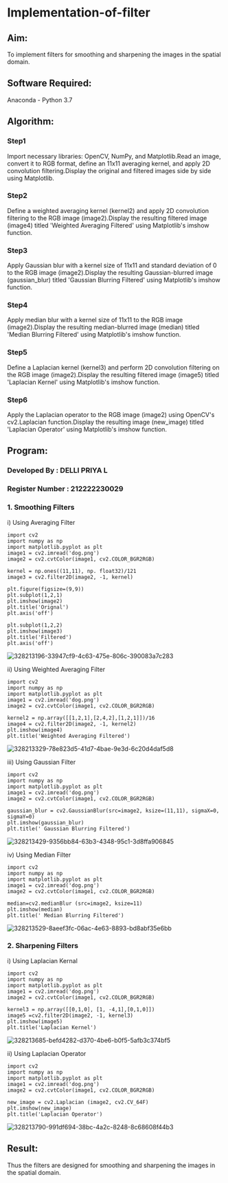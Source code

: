 # Implementation-of-filter

## Aim:
To implement filters for smoothing and sharpening the images in the spatial domain.

## Software Required:
Anaconda - Python 3.7

## Algorithm:
### Step1
Import necessary libraries: OpenCV, NumPy, and Matplotlib.Read an image, convert it to RGB format, define an 11x11 averaging kernel, and apply 2D convolution filtering.Display the original and filtered images side by side using Matplotlib.

### Step2
Define a weighted averaging kernel (kernel2) and apply 2D convolution filtering to the RGB image (image2).Display the resulting filtered image (image4) titled 'Weighted Averaging Filtered' using Matplotlib's imshow function.

### Step3
Apply Gaussian blur with a kernel size of 11x11 and standard deviation of 0 to the RGB image (image2).Display the resulting Gaussian-blurred image (gaussian_blur) titled 'Gaussian Blurring Filtered' using Matplotlib's imshow function.

### Step4
Apply median blur with a kernel size of 11x11 to the RGB image (image2).Display the resulting median-blurred image (median) titled 'Median Blurring Filtered' using Matplotlib's imshow function.

### Step5
Define a Laplacian kernel (kernel3) and perform 2D convolution filtering on the RGB image (image2).Display the resulting filtered image (image5) titled 'Laplacian Kernel' using Matplotlib's imshow function.

### Step6
Apply the Laplacian operator to the RGB image (image2) using OpenCV's cv2.Laplacian function.Display the resulting image (new_image) titled 'Laplacian Operator' using Matplotlib's imshow function.

## Program:
### Developed By : DELLI PRIYA L
### Register Number : 212222230029

### 1. Smoothing Filters

i) Using Averaging Filter
```
import cv2
import numpy as np
import matplotlib.pyplot as plt
image1 = cv2.imread('dog.png')
image2 = cv2.cvtColor(image1, cv2.COLOR_BGR2RGB)

kernel = np.ones((11,11), np. float32)/121
image3 = cv2.filter2D(image2, -1, kernel)

plt.figure(figsize=(9,9))
plt.subplot(1,2,1)
plt.imshow(image2)
plt.title('Orignal')
plt.axis('off')

plt.subplot(1,2,2)
plt.imshow(image3)
plt.title('Filtered')
plt.axis('off')
```

![328213196-33947cf9-4c63-475e-806c-390083a7c283](https://github.com/Priya-Loganathan/Implementation-of-filter/assets/121166075/4bacf49f-23b4-4e7d-8e7d-e0220510120b)


ii) Using Weighted Averaging Filter
```
import cv2
import numpy as np
import matplotlib.pyplot as plt
image1 = cv2.imread('dog.png')
image2 = cv2.cvtColor(image1, cv2.COLOR_BGR2RGB)

kernel2 = np.array([[1,2,1],[2,4,2],[1,2,1]])/16
image4 = cv2.filter2D(image2, -1, kernel2)
plt.imshow(image4)
plt.title('Weighted Averaging Filtered')
```

![328213329-78e823d5-41d7-4bae-9e3d-6c20d4daf5d8](https://github.com/Priya-Loganathan/Implementation-of-filter/assets/121166075/ce248ffa-b9e2-41e2-87d7-61404ecf823b)


iii) Using Gaussian Filter
```
import cv2
import numpy as np
import matplotlib.pyplot as plt
image1 = cv2.imread('dog.png')
image2 = cv2.cvtColor(image1, cv2.COLOR_BGR2RGB)

gaussian_blur = cv2.GaussianBlur(src=image2, ksize=(11,11), sigmaX=0, sigmaY=0)
plt.imshow(gaussian_blur)
plt.title(' Gaussian Blurring Filtered')
```

![328213429-9356bb84-63b3-4348-95c1-3d8ffa906845](https://github.com/Priya-Loganathan/Implementation-of-filter/assets/121166075/9a33810b-3533-4966-a0d8-114a49d84ae3)

iv) Using Median Filter
```
import cv2
import numpy as np
import matplotlib.pyplot as plt
image1 = cv2.imread('dog.png')
image2 = cv2.cvtColor(image1, cv2.COLOR_BGR2RGB)

median=cv2.medianBlur (src=image2, ksize=11)
plt.imshow(median)
plt.title(' Median Blurring Filtered')
```

![328213529-8aeef3fc-06ac-4e63-8893-bd8abf35e6bb](https://github.com/Priya-Loganathan/Implementation-of-filter/assets/121166075/afb7acc9-1007-4398-b9cd-fa6663f0a75b)

### 2. Sharpening Filters
i) Using Laplacian Kernal
```
import cv2
import numpy as np
import matplotlib.pyplot as plt
image1 = cv2.imread('dog.png')
image2 = cv2.cvtColor(image1, cv2.COLOR_BGR2RGB)

kernel3 = np.array([[0,1,0], [1, -4,1],[0,1,0]])
image5 =cv2.filter2D(image2, -1, kernel3)
plt.imshow(image5)
plt.title('Laplacian Kernel')
```

![328213685-befd4282-d370-4be6-b0f5-5afb3c374bf5](https://github.com/Priya-Loganathan/Implementation-of-filter/assets/121166075/b409bd14-a4ad-4760-81b4-ee5e5fe90710)

ii) Using Laplacian Operator
```
import cv2
import numpy as np
import matplotlib.pyplot as plt
image1 = cv2.imread('dog.png')
image2 = cv2.cvtColor(image1, cv2.COLOR_BGR2RGB)

new_image = cv2.Laplacian (image2, cv2.CV_64F)
plt.imshow(new_image)
plt.title('Laplacian Operator')
```

![328213790-991df694-38bc-4a2c-8248-8c68608f44b3](https://github.com/Priya-Loganathan/Implementation-of-filter/assets/121166075/0e6feb4f-c2c9-4c46-942a-d355d2da1f8f)

## Result:
Thus the filters are designed for smoothing and sharpening the images in the spatial domain.
